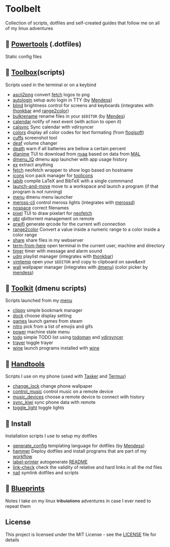 # Toolbelt
Collection of scripts, dotfiles and self-created guides that follow me on all
of my linux adventures

## :hammer: [Powertools](powertools) (.dotfiles)
Static config files

## 🧰 [Toolbox](toolbox)(scripts)
Scripts used in the terminal or on a keybind
* [ascii2png](toolbox/ascii2png.tool) convert [fetch](toolbox/fetch.tool) logos to png
* [autologin](toolbox/autologin.tool) setup auto login in TTY (by [Mendess](https://github.com/mendess))
* [blind](toolbox/blind.tool) brightness control for screens and keyboards (integrates with [thonkbar](https://github.com/JoseFilipeFerreira/thonkbar) and [range2color](toolbox/range2color))
* [bulkrename](toolbox/bulkrename.tool) rename files in your `$EDITOR` (by [Mendes](https://github.com/mendess/))
* [calendar](toolbox/calendar.tool) notify of next event (with action to open it)
* [calsync](toolbox/calsync.tool) Sync calendar with vdirsyncer
* [colors](toolbox/colors.tool) display all color codes for text formating (from [flogisoft](https://misc.flogisoft.com/bash/tip_colors_and_formatting))
* [cuffs](toolbox/cuffs.tool) screenshot tool
* [deaf](toolbox/deaf.tool) volume changer
* [death](toolbox/death.tool) warn if all batteries are bellow a certain percent
* [dlanime](toolbox/dlanime.tool) TUI to download from [nyaa](https://nyaa.si) based on data from [MAL](https://myanimelist.net)
* [dmenu_IQ](toolbox/dmenu_IQ.tool) dmenu app launcher with app usage history
* [ex](toolbox/ex.tool) extract anything
* [fetch](toolbox/fetch.tool) neofetch wrapper to show logo based on hostname
* [icons](toolbox/icons.tool) icon pack manager for [toolicons](powertools/toolicons)
* [labib](toolbox/labib.tool) compile LaTeX and BibTeX with a single commmand
* [launch-and-move](toolbox/launch-and-move.tool) move to a workspace and launch a program (if that program is not running)
* [menu](toolbox/menu.tool) dmenu menu launcher
* [meross-cli](toolbox/meross-cli.tool) control meross lights (integrates with [merossd](https://github.com/JoseFilipeFerreira/merossd))
* [nospace](toolbox/nospace.tool) correct filenames
* [pixel](toolbox/pixel.tool) TUI to draw pixelart for [neofetch](powertools/neofetch)
* [qbt](toolbox/qbt.tool) qbittorrent management on remote
* [qrwifi](toolbox/qrwifi.tool) generate qrcode for the current wifi connection
* [range2color](toolbox/range2color.tool) Convert a value inside a numeric range to a color inside a color range
* [share](toolbox/share.tool) share files in my webserver
* [term-from-here](toolbox/term-from-here.tool) open terminal in the current user, machine and directory
* [timer](toolbox/timer.tool) timer with message and alarm sound
* [udm](toolbox/udm.tool) playlist manager (integrates with [thonkbar](https://github.com/JoseFilipeFerreira/thonkbar))
* [vimtemp](toolbox/vimtemp.tool) open your `$EDITOR` and copy to clipboard on save&exit
* [wall](toolbox/wall.tool) wallpaper manager (integrates with [dmenu](https://github.com/mendess/dmenu)) (color picker by [mendess](https://github.com/mendess))

## :wrench: [Toolkit](powertools/dmenu/scripts) (dmenu scripts)
Scripts launched from my [menu](toolbox/menu.tool)
* [clippy](powertools/dmenu/scripts/clippy.menu) simple bookmark manager
* [dock](powertools/dmenu/scripts/dock.menu) choose display setting
* [games](powertools/dmenu/scripts/games.menu) launch games from steam
* [nitro](powertools/dmenu/scripts/nitro.menu) pick from a list of emojis and gifs
* [power](powertools/dmenu/scripts/power.menu) machine state menu
* [todo](powertools/dmenu/scripts/todo.menu) simple TODO list using [todoman](https://github.com/pimutils/todoman) and [vdirsyncer](https://github.com/pimutils/vdirsyncer)
* [trayer](powertools/dmenu/scripts/trayer.menu) toggle trayer
* [wine](powertools/dmenu/scripts/wine.menu) launch programs installed with [wine](https://www.winehq.org/)

## :iphone: [Handtools](handtools)
Scripts I use on my phone (used with [Tasker](https://tasker.joaoapps.com/) and
[Termux](https://github.com/termux/termux-app))
* [change_lock](powertools/termux/handtools/change_lock.tool) change phone wallpaper
* [control_music](powertools/termux/handtools/control_music.tool) control music on a remote device
* [music_devices](powertools/termux/handtools/music_devices.tool) choose a remote device to connect with history
* [sync_kiwi](powertools/termux/handtools/sync_kiwi.tool) sync phone data with remote
* [toggle_light](powertools/termux/handtools/toggle_light.tool) toggle lights


## :link: Install
Installation scripts I use to setup my dotfiles
* [generate_config](./generate_config) templating language for dotfiles (by [Mendess](https://github.com/mendess/spell-book))
* [hammer](./hammer) Deploy dotfiles and install programs that are part of my [workflow](.workflow.csv)
* [label-printer](./label-printer) autogenerate [README](README.md)
* [link-check](./link-check) check the validity of relative and hard links in all the md files
* [nail](./nail) symlink dotfiles and scripts

## :blue_book: [Blueprints](blueprints)
Notes I take on my linux ~~tribulations~~ adventures in case I ever need to repeat them

## License
This project is licensed under the MIT License - see the [LICENSE](LICENSE) file for details
